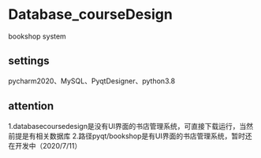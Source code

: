 # Database_courseDesign
bookshop system
## settings
pycharm2020、MySQL、PyqtDesigner、python3.8
## attention
1.databasecoursedesign是没有UI界面的书店管理系统，可直接下载运行，当然前提是有相关数据库
2.路径pyqt/bookshop是有UI界面的书店管理系统，暂时还在开发中（2020/7/11）
